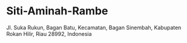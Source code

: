 # Siti-Aminah-Rambe
Jl. Suka Rukun, Bagan Batu, Kecamatan,  Bagan Sinembah, Kabupaten Rokan Hilir, Riau 28992, Indonesia
